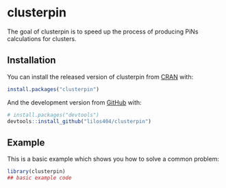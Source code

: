 
<!-- README.md is generated from README.Rmd. Please edit that file -->

# clusterpin

<!-- badges: start -->
<!-- badges: end -->

The goal of clusterpin is to speed up the process of producing PiNs
calculations for clusters.

## Installation

You can install the released version of clusterpin from
[CRAN](https://CRAN.R-project.org) with:

``` r
install.packages("clusterpin")
```

And the development version from [GitHub](https://github.com/) with:

``` r
# install.packages("devtools")
devtools::install_github("lilos404/clusterpin")
```

## Example

This is a basic example which shows you how to solve a common problem:

``` r
library(clusterpin)
## basic example code
```
